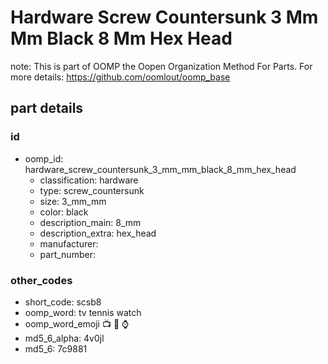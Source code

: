 # Hardware Screw Countersunk 3 Mm Mm Black 8 Mm Hex Head  

note: This is part of OOMP the Oopen Organization Method For Parts. For more details: https://github.com/oomlout/oomp_base

##  part details





### id
* oomp_id: hardware_screw_countersunk_3_mm_mm_black_8_mm_hex_head
  * classification: hardware
  * type: screw_countersunk
  * size: 3_mm_mm
  * color: black
  * description_main: 8_mm
  * description_extra: hex_head
  * manufacturer: 
  * part_number: 

### other_codes
* short_code: scsb8
* oomp_word: tv tennis watch
* oomp_word_emoji :tv: :tennis: :watch:
* md5_6_alpha: 4v0jl
* md5_6: 7c9881